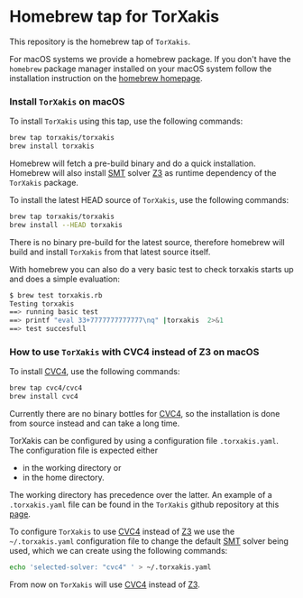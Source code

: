 # Homebrew tap for TorXakis

This repository is the homebrew tap of `TorXakis`. 

For macOS systems we provide a homebrew package. If you don't have the `homebrew` package manager installed on your macOS
system follow the installation instruction on the [homebrew homepage](https://brew.sh/).


### Install `TorXakis` on macOS ###

To install `TorXakis` using this tap, use the following commands:

```sh
brew tap torxakis/torxakis
brew install torxakis
```
Homebrew will fetch a pre-build binary and do a quick installation.
Homebrew will also install [SMT][1] solver [Z3][3] as runtime dependency of the  `TorXakis` package.

To install the latest HEAD source of `TorXakis`, use the following commands: 

```sh
brew tap torxakis/torxakis
brew install --HEAD torxakis
```
There is no binary pre-build for the latest source, therefore homebrew will build and install `TorXakis` from that latest source itself.

With homebrew you can also do a very basic test to check torxakis starts up and does a simple evaluation:

```sh
$ brew test torxakis.rb
Testing torxakis
==> running basic test
==> printf "eval 33+7777777777777\nq" |torxakis  2>&1
==> test succesfull
```

### How to use `TorXakis` with CVC4 instead of Z3 on macOS

To install [CVC4][2], use the following commands: 

```sh
brew tap cvc4/cvc4
brew install cvc4
```

Currently there are no binary bottles for [CVC4][2], so the installation is done from source instead and can take a long time.
 
TorXakis can be configured by using a configuration file `.torxakis.yaml`.
The configuration file is expected either

* in the working directory or
* in the home directory.

The working directory has precedence over the latter. An example of a `.torxakis.yaml` file can be found in the `TorXakis` github repository at this [page][5].
   
To configure `TorXakis` to use [CVC4][2] instead of [Z3][3] we use the `~/.torxakis.yaml` configuration file to change the default [SMT][1] solver being used, which we can create  using the following commands:

```sh
echo 'selected-solver: "cvc4" ' > ~/.torxakis.yaml
```

From now on `TorXakis` will use [CVC4][2]  instead of [Z3][3].
 



[1]: https://en.wikipedia.org/wiki/Satisfiability_modulo_theories
[2]: http://cvc4.cs.stanford.edu/
[3]: https://github.com/Z3Prover/z3
[4]: http://formulae.brew.sh/formula/antlr@3
[5]: https://github.com/TorXakis/TorXakis/blob/develop/.torxakis.yaml
